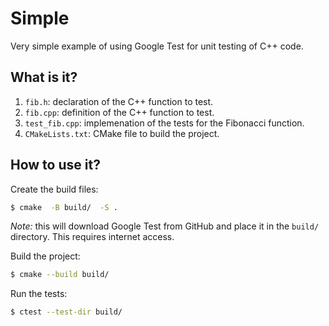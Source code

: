 # Simple

Very simple example of using Google Test for unit testing of C++ code.


## What is it?

1. `fib.h`: declaration of the C++ function to test.
1. `fib.cpp`: definition of the C++ function to test.
1. `test_fib.cpp`: implemenation of the tests for the Fibonacci function.
1. `CMakeLists.txt`: CMake file to build the project.


## How to use it?

Create the build files:
```bash
$ cmake  -B build/  -S .
```

*Note:* this will download Google Test from GitHub and place it in the `build/`
directory.  This requires internet access.


Build the project:
```bash
$ cmake --build build/
```

Run the tests:
```bash
$ ctest --test-dir build/
```
